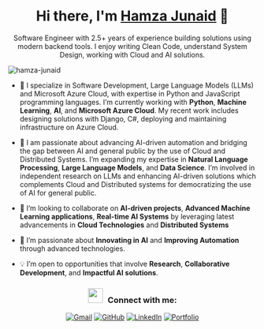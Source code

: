 <h1 align="center"> Hi there, I'm <a href="https://www.linkedin.com/in/thehamzajunaid/" target="blank">Hamza Junaid</a> 👋</h1> 
<p align="center"> Software Engineer with 2.5+ years of experience building solutions using modern backend tools. I enjoy writing Clean Code, understand System Design, working with Cloud and AI solutions.
<br>

<p align="left"> <img src="https://komarev.com/ghpvc/?username=thehamzajunaid" alt="hamza-junaid" /> </p>

- 🔭 I specialize in Software Development, Large Language Models (LLMs) and Microsoft Azure Cloud, with expertise in Python and JavaScript programming languages. I’m currently working with **Python**, **Machine Learning**, **AI**, and **Microsoft Azure Cloud**. My recent work includes designing solutions with Django, C#, deploying and maintaining infrastructure on Azure Cloud.

- 🌱 I am passionate about advancing AI-driven automation and bridging the gap between AI and general public by the use of Cloud and Distributed Systems. I’m expanding my expertise in **Natural Language Processing**, **Large Language Models**, and **Data Science**. I’m involved in independent research on LLMs and enhancing AI-driven solutions which complements Cloud and Distributed systems for democratizing the use of AI for general public.

- 👯 I’m looking to collaborate on **AI-driven projects**, **Advanced Machine Learning applications**, **Real-time AI Systems** by leveraging latest advancements in **Cloud Technologies** and **Distributed Systems** 

- 🌟 I’m passionate about **Innovating in AI** and **Improving Automation** through advanced technologies.

- 💡 I’m open to opportunities that involve **Research**, **Collaborative Development**, and **Impactful AI solutions**.

<h3 align="center" > <img src="https://media.giphy.com/media/iY8CRBdQXODJSCERIr/giphy.gif" width="30" height="30" style="margin-right: 10px;">Connect with me:</h3>

<p align="center">
  <a href="mailto:junaidhamza4@gmail.com"><img src="https://img.icons8.com/bubbles/50/000000/gmail.png" alt="Gmail"/></a>
  <a href="https://github.com/thehamzajunaid"><img src="https://img.icons8.com/bubbles/50/000000/github.png" alt="GitHub"/></a>
  <a href="https://www.linkedin.com/in/thehamzajunaid/"><img src="https://img.icons8.com/bubbles/50/000000/linkedin.png" alt="LinkedIn"/></a>
  <a href="https://thehamzajunaid.github.io/"><img src="https://img.icons8.com/?size=50&id=3dan8A9YrGfa&format=png&color=000000" alt="Portfolio"/></a>
</p>
